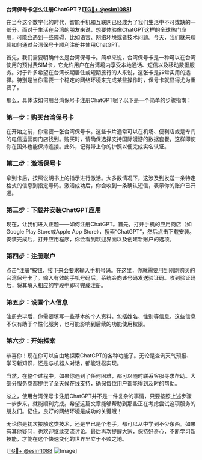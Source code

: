 **台湾保号卡怎么注册ChatGPT？[[TG💪+ @esim1088](https://t.me/s/esim1088)]**

在当今这个数字化的时代，智能手机和互联网已经成为了我们生活中不可或缺的一部分。而对于生活在台湾的朋友来说，想要体验像ChatGPT这样的全球热门应用，可能会遇到一些障碍，比如语言、网络环境或者技术问题。今天，我们就来聊聊如何通过台湾保号卡顺利注册并使用ChatGPT。

首先，我们需要明确什么是台湾保号卡。简单来说，台湾保号卡是一种可以在台湾使用的预付费SIM卡，它允许用户在台湾境内享受本地通话、短信以及移动数据服务。对于许多希望在台湾长期居住或短期旅行的人来说，这张卡是非常实用的选择。特别是当你需要一个稳定的网络环境来完成某些操作时，保号卡就显得尤为重要了。

那么，具体该如何用台湾保号卡注册ChatGPT呢？以下是一个简单的步骤指南：

### 第一步：购买台湾保号卡

在开始之前，你需要一张台湾保号卡。这些卡片通常可以在机场、便利店或是专门的电信运营商门店找到。购买时，请确保选择支持国际漫游的数据套餐，这样即使你在国外也能保持连接。此外，记得带上你的护照以便完成实名认证。

### 第二步：激活保号卡

拿到卡后，按照说明书上的指示进行激活。大多数情况下，这涉及到发送一条特定格式的信息到指定号码。激活成功后，你会收到一条确认短信，表示你的账户已开通。

### 第三步：下载并安装ChatGPT应用

现在，让我们进入正题——如何注册ChatGPT。首先，打开手机的应用商店（如Google Play Store或Apple App Store），搜索“ChatGPT”，然后点击下载安装。安装完成后，打开应用程序，你会看到欢迎界面以及创建新账户的选项。

### 第四步：注册账户

点击“注册”按钮，接下来会要求输入手机号码。在这里，你就需要用到刚刚购买的台湾保号卡了。输入有效的手机号码后，系统会向该号码发送验证码。收到验证码后，将其填入相应的字段中即可完成注册。

### 第五步：设置个人信息

注册完毕后，你需要填写一些基本的个人资料，包括姓名、性别等信息。这些信息不仅有助于个性化服务，也可能影响到后续的功能使用权限。

### 第六步：开始探索

恭喜你！现在你可以自由地探索ChatGPT的各种功能了。无论是查询天气预报、学习新知识，还是与机器人对话，都能轻松实现。

当然，在整个过程中，如果你遇到了任何困难，都可以随时联系客服寻求帮助。大部分服务商都提供了全天候在线支持，确保每位用户都能得到及时的帮助。

总之，使用台湾保号卡注册ChatGPT并不是一件复杂的事情，只要按照上述步骤一步步来，就能顺利完成。希望这篇文章能够帮助到那些正在考虑尝试这项服务的朋友们。记住，良好的网络环境是成功的关键哦！

无论你是初次接触这类技术，还是早已是个老手，都可以从中学到不少东西。如果有其他疑问，也欢迎继续交流讨论。最后再次提醒大家，保持好奇心，不断学习新技能，才能在这个快速变化的世界里立于不败之地。

[[TG💪+ @esim1088](https://t.me/s/esim1088) ![Image](https://i.postimg.cc/4NQfJmqS/Snipaste-2025-05-13-00-14-12.png)]